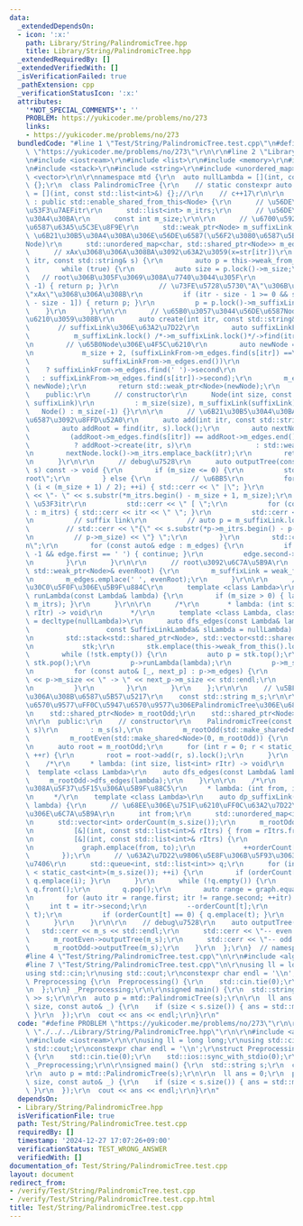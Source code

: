 ```yaml
---
data:
  _extendedDependsOn:
  - icon: ':x:'
    path: Library/String/PalindromicTree.hpp
    title: Library/String/PalindromicTree.hpp
  _extendedRequiredBy: []
  _extendedVerifiedWith: []
  _isVerificationFailed: true
  _pathExtension: cpp
  _verificationStatusIcon: ':x:'
  attributes:
    '*NOT_SPECIAL_COMMENTS*': ''
    PROBLEM: https://yukicoder.me/problems/no/273
    links:
    - https://yukicoder.me/problems/no/273
  bundledCode: "#line 1 \"Test/String/PalindromicTree.test.cpp\"\n#define PROBLEM\
    \ \"https://yukicoder.me/problems/no/273\"\r\n\r\n#line 2 \"Library/String/PalindromicTree.hpp\"\
    \n#include <iostream>\r\n#include <list>\r\n#include <memory>\r\n#include <queue>\r\
    \n#include <stack>\r\n#include <string>\r\n#include <unordered_map>\r\n#include\
    \ <vector>\r\n\r\nnamespace mtd {\r\n  auto nullLambda = [](int, const std::list<int>&)\
    \ {};\r\n  class PalindromicTree {\r\n    // static constexpr auto nullLambda\
    \ = [](int, const std::list<int>&) {};//\r\n    // c++17\r\n\r\n    class Node\
    \ : public std::enable_shared_from_this<Node> {\r\n      // \u56DE\u6587\u306E\
    \u53F3\u7AEFitr\r\n      std::list<int> m_itrs;\r\n      // \u56DE\u6587\u30B5\
    \u30A4\u30BA\r\n      const int m_size;\r\n\r\n      // \u6700\u5927\u306E\u56DE\
    \u6587\u63A5\u5C3E\u8F9E\r\n      std::weak_ptr<Node> m_suffixLink;\r\n      //\
    \ \u6B21\u30B5\u30A4\u30BA\u306E\u56DE\u6587(\u56F2\u3080\u6587\u5B57, \u6B21\u306E\
    Node)\r\n      std::unordered_map<char, std::shared_ptr<Node>> m_edges;\r\n\r\n\
    \      // xAx\u3068\u306A\u308BA\u3092\u63A2\u3059(x=str[itr])\r\n      auto find(int\
    \ itr, const std::string& s) {\r\n        auto p = this->weak_from_this();\r\n\
    \        while (true) {\r\n          auto size = p.lock()->m_size;\r\n       \
    \   // root\u306B\u305F\u3069\u308A\u7740\u3044\u305F\r\n          if (size ==\
    \ -1) { return p; }\r\n          // \u73FE\u5728\u5730\"A\"\u306B\u304A\u3044\u3066\
    \"xAx\"\u3068\u306A\u308B\r\n          if (itr - size - 1 >= 0 && s[itr] == s[itr\
    \ - size - 1]) { return p; }\r\n          p = p.lock()->m_suffixLink;\r\n    \
    \    }\r\n      }\r\n\r\n      // \u65B0\u3057\u3044\u56DE\u6587Node\u3092\u4F5C\
    \u6210\u3059\u308B\r\n      auto create(int itr, const std::string& s) {\r\n \
    \       // suffixLink\u306E\u63A2\u7D22\r\n        auto suffixLinkFrom =\r\n \
    \           m_suffixLink.lock() /*->m_suffixLink.lock()*/->find(itr, s).lock();\r\
    \n        // \u65B0Node\u306E\u4F5C\u6210\r\n        auto newNode = std::make_shared<Node>(\r\
    \n            m_size + 2, (suffixLinkFrom->m_edges.find(s[itr]) ==\r\n       \
    \                  suffixLinkFrom->m_edges.end())\r\n                        \
    \    ? suffixLinkFrom->m_edges.find(' ')->second\r\n                         \
    \   : suffixLinkFrom->m_edges.find(s[itr])->second);\r\n        m_edges.emplace(s[itr],\
    \ newNode);\r\n        return std::weak_ptr<Node>(newNode);\r\n      }\r\n\r\n\
    \    public:\r\n      // constructor\r\n      Node(int size, const std::weak_ptr<Node>&\
    \ suffixLink)\r\n          : m_size(size), m_suffixLink(suffixLink) {}\r\n   \
    \   Node() : m_size(-1) {}\r\n\r\n      // \u6B21\u30B5\u30A4\u30BA\u306E\u56DE\
    \u6587\u3092\u8FFD\u52A0\r\n      auto add(int itr, const std::string& s) {\r\n\
    \        auto addRoot = find(itr, s).lock();\r\n        auto nextNode =\r\n  \
    \          (addRoot->m_edges.find(s[itr]) == addRoot->m_edges.end())\r\n     \
    \           ? addRoot->create(itr, s)\r\n                : std::weak_ptr<Node>(addRoot->m_edges.find(s[itr])->second);\r\
    \n        nextNode.lock()->m_itrs.emplace_back(itr);\r\n        return nextNode;\r\
    \n      }\r\n\r\n      // debug\u7528\r\n      auto outputTree(const std::string&\
    \ s) const -> void {\r\n        if (m_size <= 0) {\r\n          std::cerr << \"\
    root\";\r\n        } else {\r\n          // \u6BB5\r\n          for (int i = 0;\
    \ (i < (m_size + 1) / 2); ++i) { std::cerr << \" |\"; }\r\n          std::cerr\
    \ << \"- \" << s.substr(*m_itrs.begin() - m_size + 1, m_size);\r\n          //\
    \ \u53F3itr\r\n          std::cerr << \" [ \";\r\n          for (const auto& itr\
    \ : m_itrs) { std::cerr << itr << \" \"; }\r\n          std::cerr << \"] \";\r\
    \n          // suffix link\r\n          // auto p = m_suffixLink.lock();\r\n \
    \         // std::cerr << \"{\" << s.substr(*p->m_itrs.begin() - p->m_size + 1,\r\
    \n          // p->m_size) << \"} \";\r\n        }\r\n        std::cerr << \"\\\
    n\";\r\n        for (const auto& edge : m_edges) {\r\n          if (m_size ==\
    \ -1 && edge.first == ' ') { continue; }\r\n          edge.second->outputTree(s);\r\
    \n        }\r\n      }\r\n\r\n      // root\u3092\u6C7A\u5B9A\r\n      auto isOddRoot(const\
    \ std::weak_ptr<Node>& evenRoot) {\r\n        m_suffixLink = weak_from_this();\r\
    \n        m_edges.emplace(' ', evenRoot);\r\n      }\r\n\r\n      // \u30E9\u30E0\
    \u30C0\u5F0F\u306E\u5B9F\u884C\r\n      template <class Lambda>\r\n      auto\
    \ runLambda(const Lambda& lambda) {\r\n        if (m_size > 0) { lambda(m_size,\
    \ m_itrs); }\r\n      }\r\n\r\n      /*\r\n       * lambda: (int size, list<int>\
    \ rItr) -> void\r\n       */\r\n      template <class Lambda, class SuffixLinkLambda\
    \ = decltype(nullLambda)>\r\n      auto dfs_edges(const Lambda& lambda,\r\n  \
    \                   const SuffixLinkLambda& slLambda = nullLambda) -> void {\r\
    \n        std::stack<std::shared_ptr<Node>, std::vector<std::shared_ptr<Node>>>\r\
    \n            stk;\r\n        stk.emplace(this->weak_from_this().lock());\r\n\
    \        while (!stk.empty()) {\r\n          auto p = stk.top();\r\n         \
    \ stk.pop();\r\n          p->runLambda(lambda);\r\n          p->m_suffixLink.lock()->runLambda(slLambda);\r\
    \n          for (const auto& [_, next_p] : p->m_edges) {\r\n            // std::cerr\
    \ << p->m_size << \" -> \" << next_p->m_size << std::endl;\r\n            stk.emplace(next_p);\r\
    \n          }\r\n        }\r\n      }\r\n    };\r\n\r\n    // \u5BFE\u8C61\u3068\
    \u306A\u308B\u6587\u5B57\u5217\r\n    const std::string m_s;\r\n\r\n    // \u5076\
    \u6570\u9577\uFF0C\u5947\u6570\u9577\u306EPalindromicTree\u306E\u6839(0, -1)\r\
    \n    std::shared_ptr<Node> m_rootOdd;\r\n    std::shared_ptr<Node> m_rootEven;\r\
    \n\r\n  public:\r\n    // constructor\r\n    PalindromicTree(const std::string&\
    \ s)\r\n        : m_s(s),\r\n          m_rootOdd(std::make_shared<Node>()),\r\n\
    \          m_rootEven(std::make_shared<Node>(0, m_rootOdd)) {\r\n      m_rootOdd->isOddRoot(m_rootEven);\r\
    \n      auto root = m_rootOdd;\r\n      for (int r = 0; r < static_cast<int>(s.size());\
    \ ++r) {\r\n        root = root->add(r, s).lock();\r\n      }\r\n    }\r\n\r\n\
    \    /*\r\n     * lambda: (int size, list<int> rItr) -> void\r\n     */\r\n  \
    \  template <class Lambda>\r\n    auto dfs_edges(const Lambda& lambda) {\r\n \
    \     m_rootOdd->dfs_edges(lambda);\r\n    }\r\n\r\n    /*\r\n     * \u304B\u306A\
    \u308A\u5F37\u5F15\u306A\u5B9F\u88C5\r\n     * lambda: (int from, int to) -> void\r\
    \n     */\r\n    template <class Lambda>\r\n    auto dp_suffixLink(const Lambda&\
    \ lambda) {\r\n      // \u68EE\u306E\u751F\u6210\uFF0C\u63A2\u7D22\u9806\u5E8F\
    \u306E\u6C7A\u5B9A\r\n      int from;\r\n      std::unordered_map<int, int> graph;\r\
    \n      std::vector<int> orderCount(m_s.size());\r\n      m_rootOdd->dfs_edges(\r\
    \n          [&](int, const std::list<int>& rItrs) { from = rItrs.front(); },\r\
    \n          [&](int, const std::list<int>& rItrs) {\r\n            int to = rItrs.front();\r\
    \n            graph.emplace(from, to);\r\n            ++orderCount[to];\r\n  \
    \        });\r\n      // \u63A2\u7D22\u9806\u5E8F\u306B\u5F93\u3063\u3066\u51E6\
    \u7406\r\n      std::queue<int, std::list<int>> q;\r\n      for (int i = 0; i\
    \ < static_cast<int>(m_s.size()); ++i) {\r\n        if (orderCount[i] == 0) {\
    \ q.emplace(i); }\r\n      }\r\n      while (!q.empty()) {\r\n        int f =\
    \ q.front();\r\n        q.pop();\r\n        auto range = graph.equal_range(f);\r\
    \n        for (auto itr = range.first; itr != range.second; ++itr) {\r\n     \
    \     int t = itr->second;\r\n          --orderCount[t];\r\n          lambda(f,\
    \ t);\r\n          if (orderCount[t] == 0) { q.emplace(t); }\r\n        }\r\n\
    \      }\r\n    }\r\n\r\n    // debug\u7528\r\n    auto outputTree() {\r\n   \
    \   std::cerr << m_s << std::endl;\r\n      std::cerr << \"-- even --\\n\";\r\n\
    \      m_rootEven->outputTree(m_s);\r\n      std::cerr << \"-- odd --\\n\";\r\n\
    \      m_rootOdd->outputTree(m_s);\r\n    }\r\n  };\r\n}  // namespace mtd\r\n\
    #line 4 \"Test/String/PalindromicTree.test.cpp\"\n\r\n#include <algorithm>\r\n\
    #line 7 \"Test/String/PalindromicTree.test.cpp\"\n\r\nusing ll = long long;\r\n\
    using std::cin;\r\nusing std::cout;\r\nconstexpr char endl = '\\n';\r\nstruct\
    \ Preprocessing {\r\n  Preprocessing() {\r\n    std::cin.tie(0);\r\n    std::ios::sync_with_stdio(0);\r\
    \n  };\r\n} _Preprocessing;\r\n\r\nsigned main() {\r\n  std::string s;\r\n  cin\
    \ >> s;\r\n\r\n  auto p = mtd::PalindromicTree(s);\r\n\r\n  ll ans = 0;\r\n  p.dfs_edges([&](ll\
    \ size, const auto& _) {\r\n    if (size < s.size()) { ans = std::max(ans, size);\
    \ }\r\n  });\r\n  cout << ans << endl;\r\n}\r\n"
  code: "#define PROBLEM \"https://yukicoder.me/problems/no/273\"\r\n\r\n#include\
    \ \"./../../Library/String/PalindromicTree.hpp\"\r\n\r\n#include <algorithm>\r\
    \n#include <iostream>\r\n\r\nusing ll = long long;\r\nusing std::cin;\r\nusing\
    \ std::cout;\r\nconstexpr char endl = '\\n';\r\nstruct Preprocessing {\r\n  Preprocessing()\
    \ {\r\n    std::cin.tie(0);\r\n    std::ios::sync_with_stdio(0);\r\n  };\r\n}\
    \ _Preprocessing;\r\n\r\nsigned main() {\r\n  std::string s;\r\n  cin >> s;\r\n\
    \r\n  auto p = mtd::PalindromicTree(s);\r\n\r\n  ll ans = 0;\r\n  p.dfs_edges([&](ll\
    \ size, const auto& _) {\r\n    if (size < s.size()) { ans = std::max(ans, size);\
    \ }\r\n  });\r\n  cout << ans << endl;\r\n}\r\n"
  dependsOn:
  - Library/String/PalindromicTree.hpp
  isVerificationFile: true
  path: Test/String/PalindromicTree.test.cpp
  requiredBy: []
  timestamp: '2024-12-27 17:07:26+09:00'
  verificationStatus: TEST_WRONG_ANSWER
  verifiedWith: []
documentation_of: Test/String/PalindromicTree.test.cpp
layout: document
redirect_from:
- /verify/Test/String/PalindromicTree.test.cpp
- /verify/Test/String/PalindromicTree.test.cpp.html
title: Test/String/PalindromicTree.test.cpp
---
```

